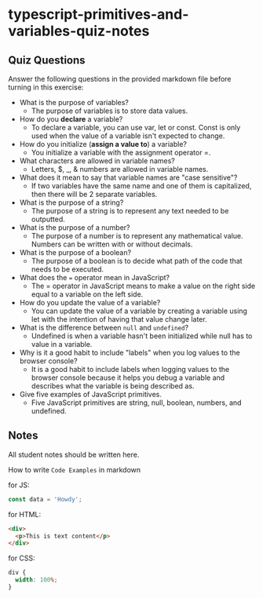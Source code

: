 # typescript-primitives-and-variables-quiz-notes

## Quiz Questions

Answer the following questions in the provided markdown file before turning in this exercise:

- What is the purpose of variables?
  - The purpose of variables is to store data values.
- How do you **declare** a variable?
  - To declare a variable, you can use var, let or const. Const is only used when the value of a variable isn't expected to change.
- How do you initialize (**assign a value to**) a variable?
  - You initialize a variable with the assignment operator =.
- What characters are allowed in variable names?
  - Letters, $, \_, & numbers are allowed in variable names.
- What does it mean to say that variable names are "case sensitive"?
  - If two variables have the same name and one of them is capitalized, then there will be 2 separate variables.
- What is the purpose of a string?
  - The purpose of a string is to represent any text needed to be outputted.
- What is the purpose of a number?
  - The purpose of a number is to represent any mathematical value. Numbers can be written with or without decimals.
- What is the purpose of a boolean?
  - The purpose of a boolean is to decide what path of the code that needs to be executed.
- What does the `=` operator mean in JavaScript?
  - The = operator in JavaScript means to make a value on the right side equal to a variable on the left side.
- How do you update the value of a variable?
  - You can update the value of a variable by creating a variable using let with the intention of having that value change later.
- What is the difference between `null` and `undefined`?
  - Undefined is when a variable hasn't been initialized while null has to value in a variable.
- Why is it a good habit to include "labels" when you log values to the browser console?
  - It is a good habit to include labels when logging values to the browser console because it helps you debug a variable and describes what the variable is being described as.
- Give five examples of JavaScript primitives.
  - Five JavaScript primitives are string, null, boolean, numbers, and undefined.

## Notes

All student notes should be written here.

How to write `Code Examples` in markdown

for JS:

```javascript
const data = 'Howdy';
```

for HTML:

```html
<div>
  <p>This is text content</p>
</div>
```

for CSS:

```css
div {
  width: 100%;
}
```
